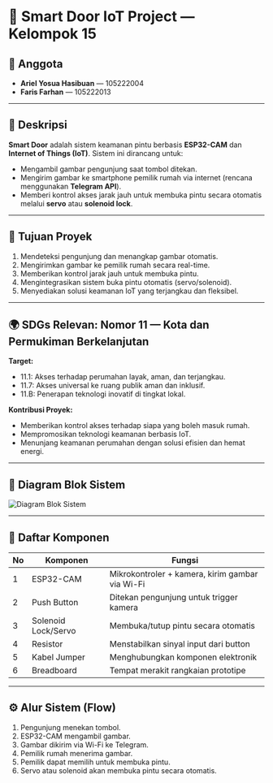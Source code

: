 # 📌 Smart Door IoT Project — Kelompok 15

## 👥 Anggota
- **Ariel Yosua Hasibuan** — 105222004  
- **Faris Farhan** — 105222013

---

## 📘 Deskripsi
**Smart Door** adalah sistem keamanan pintu berbasis **ESP32-CAM** dan **Internet of Things (IoT)**. Sistem ini dirancang untuk:
- Mengambil gambar pengunjung saat tombol ditekan.
- Mengirim gambar ke smartphone pemilik rumah via internet (rencana menggunakan **Telegram API**).
- Memberi kontrol akses jarak jauh untuk membuka pintu secara otomatis melalui **servo** atau **solenoid lock**.

---

## 🎯 Tujuan Proyek
1. Mendeteksi pengunjung dan menangkap gambar otomatis.
2. Mengirimkan gambar ke pemilik rumah secara real-time.
3. Memberikan kontrol jarak jauh untuk membuka pintu.
4. Mengintegrasikan sistem buka pintu otomatis (servo/solenoid).
5. Menyediakan solusi keamanan IoT yang terjangkau dan fleksibel.

---

## 🌍 SDGs Relevan: Nomor 11 — Kota dan Permukiman Berkelanjutan
**Target:**
- 11.1: Akses terhadap perumahan layak, aman, dan terjangkau.
- 11.7: Akses universal ke ruang publik aman dan inklusif.
- 11.B: Penerapan teknologi inovatif di tingkat lokal.

**Kontribusi Proyek:**
- Memberikan kontrol akses terhadap siapa yang boleh masuk rumah.
- Mempromosikan teknologi keamanan berbasis IoT.
- Menunjang keamanan perumahan dengan solusi efisien dan hemat energi.

---

## 🧩 Diagram Blok Sistem

![Diagram Blok Sistem](Task%202/Diagram%20Blok%20Sistem/diagram-blok-sistem.png)


---

## 🧰 Daftar Komponen

| No | Komponen             | Fungsi                                                                 |
|----|----------------------|------------------------------------------------------------------------|
| 1  | ESP32-CAM            | Mikrokontroler + kamera, kirim gambar via Wi-Fi                        |
| 2  | Push Button          | Ditekan pengunjung untuk trigger kamera                                |
| 3  | Solenoid Lock/Servo  | Membuka/tutup pintu secara otomatis                                    |
| 4  | Resistor             | Menstabilkan sinyal input dari button                                  |
| 5  | Kabel Jumper         | Menghubungkan komponen elektronik                                      |
| 6  | Breadboard           | Tempat merakit rangkaian prototipe                                     |

---

## ⚙️ Alur Sistem (Flow)
1. Pengunjung menekan tombol.
2. ESP32-CAM mengambil gambar.
3. Gambar dikirim via Wi-Fi ke Telegram.
4. Pemilik rumah menerima gambar.
5. Pemilik dapat memilih untuk membuka pintu.
6. Servo atau solenoid akan membuka pintu secara otomatis.

